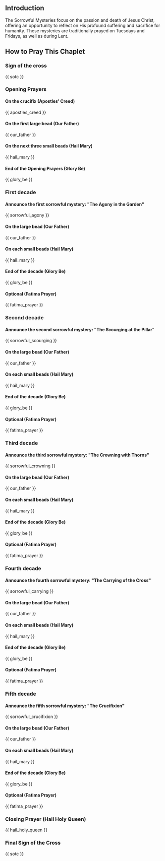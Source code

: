 ## Introduction

The Sorrowful Mysteries focus on the passion and death of Jesus Christ, offering an opportunity to reflect on His profound suffering and sacrifice for humanity. These mysteries are traditionally prayed on Tuesdays and Fridays, as well as during Lent.

## How to Pray This Chaplet

### Sign of the cross

{{ sotc }}

### Opening Prayers

#### On the crucifix (Apostles' Creed)

{{ apostles_creed }}

#### On the first large bead (Our Father)

{{ our_father }}

#### On the next three small beads (Hail Mary)

{{ hail_mary }}

#### End of the Opening Prayers (Glory Be)

{{ glory_be }}

### First decade

#### Announce the first sorrowful mystery: "The Agony in the Garden"

{{ sorrowful_agony }}

#### On the large bead (Our Father)
 
{{ our_father }}
 
#### On each small beads (Hail Mary)
 
{{ hail_mary }}
 
#### End of the decade (Glory Be)

{{ glory_be }}

#### Optional (Fatima Prayer)

{{ fatima_prayer }}

### Second decade

#### Announce the second sorrowful mystery: "The Scourging at the Pillar"

{{ sorrowful_scourging }}

#### On the large bead (Our Father)
 
{{ our_father }}
 
#### On each small beads (Hail Mary)
 
{{ hail_mary }}
 
#### End of the decade (Glory Be)

{{ glory_be }}

#### Optional (Fatima Prayer)

{{ fatima_prayer }}

### Third decade

#### Announce the third sorrowful mystery: "The Crowning with Thorns"

{{ sorrowful_crowning }}

#### On the large bead (Our Father)
 
{{ our_father }}
 
#### On each small beads (Hail Mary)
 
{{ hail_mary }}
 
#### End of the decade (Glory Be)

{{ glory_be }}

#### Optional (Fatima Prayer)

{{ fatima_prayer }}

### Fourth decade

#### Announce the fourth sorrowful mystery: "The Carrying of the Cross"

{{ sorrowful_carrying }}

#### On the large bead (Our Father)
 
{{ our_father }}
 
#### On each small beads (Hail Mary)
 
{{ hail_mary }}
 
#### End of the decade (Glory Be)

{{ glory_be }}

#### Optional (Fatima Prayer)

{{ fatima_prayer }}

### Fifth decade

#### Announce the fifth sorrowful mystery: "The Crucifixion"

{{ sorrowful_crucifixion }}

#### On the large bead (Our Father)
 
{{ our_father }}
 
#### On each small beads (Hail Mary)
 
{{ hail_mary }}
 
#### End of the decade (Glory Be)

{{ glory_be }}

#### Optional (Fatima Prayer)

{{ fatima_prayer }}

### Closing Prayer (Hail Holy Queen)

{{ hail_holy_queen }}

### Final Sign of the Cross

{{ sotc }}
